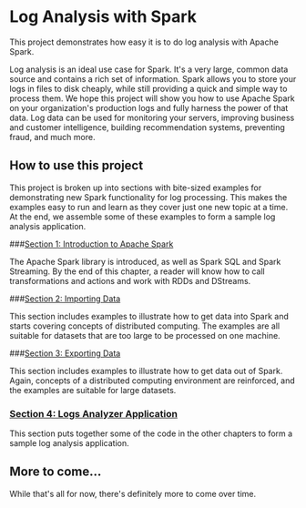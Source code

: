 # Log Analysis with Spark

This project demonstrates how easy it is to do log analysis with Apache Spark.

Log analysis is an ideal use case for Spark.  It's a very large, common data source and contains a rich set of information.  Spark allows you to store your logs in files to disk cheaply, while still providing a
quick and simple way to process them.  We hope this project will show you how to use Apache Spark on your organization's production logs and fully harness the power of that data.  Log data can be used for monitoring your servers, improving business and customer intelligence, building recommendation systems, preventing fraud, and much more.

## How to use this project

This project is broken up into sections with bite-sized examples for
demonstrating new Spark functionality for log processing.  This makes
the examples easy to run and learn as they cover just one new topic at a time.
At the end, we assemble some of these examples to form a sample log analysis application.

###[Section 1: Introduction to Apache Spark](chapter1/README.md)

The Apache Spark library is introduced, as well as Spark SQL and Spark Streaming.  By the
end of this chapter, a reader will know how to call transformations and actions and work
with RDDs and DStreams.

###[Section 2: Importing Data](chapter2/README.md)

This section includes examples to illustrate how to get data into Spark and starts covering concepts of distributed computing.
The examples are all suitable for datasets that are too large to be processed on one
machine.

###[Section 3: Exporting Data](chapter3/README.md)

This section includes examples to illustrate how to get data out of Spark.  Again, concepts of a distributed
computing environment are reinforced, and the examples are suitable for large datasets.

### [Section 4: Logs Analyzer Application](app/README.md)

This section puts together some of the code in the other chapters to form
a sample log analysis application.

## More to come...

While that's all for now, there's definitely more to come over time.

